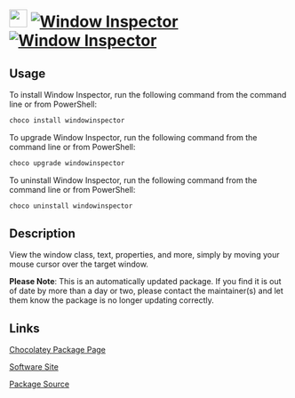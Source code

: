 ﻿# <img src="https://rawcdn.githack.com/virtualex-itv/chocolatey-packages/cfd5955b3d908853bac0149541a3350ef83f1a7c/icons/windowinspector.png" width="32" height="32"/> [![Window Inspector](https://img.shields.io/chocolatey/v/windowinspector.svg?label=Window+Inspector)](https://chocolatey.org/packages/windowinspector) [![Window Inspector](https://img.shields.io/chocolatey/dt/windowinspector.svg)](https://chocolatey.org/packages/windowinspector)

## Usage

To install Window Inspector, run the following command from the command line or from PowerShell:

```powershell
choco install windowinspector
```

To upgrade Window Inspector, run the following command from the command line or from PowerShell:

```powershell
choco upgrade windowinspector
```

To uninstall Window Inspector, run the following command from the command line or from PowerShell:

```powershell
choco uninstall windowinspector
```

## Description

View the window class, text, properties, and more, simply by moving your mouse cursor over the target window.

**Please Note**: This is an automatically updated package. If you find it is
out of date by more than a day or two, please contact the maintainer(s) and
let them know the package is no longer updating correctly.

## Links

[Chocolatey Package Page](https://chocolatey.org/packages/windowinspector)

[Software Site](https://www.binaryfortress.com/WindowInspector/)

[Package Source](https://github.com/virtualex-itv/chocolatey-packages/tree/master/automatic/windowinspector)
